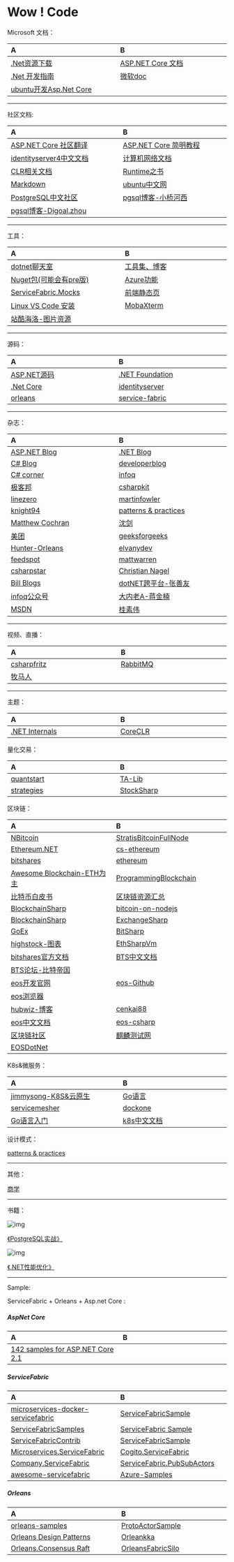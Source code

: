 <style>table th:nth-of-type(1) { width: 280px;}th:nth-of-type(2){ width: 280px;</style>
# Wow ! Code 
Microsoft 文档：

A | B
:---|:---
[.Net资源下载](https://www.microsoft.com/net/) | [ASP.NET Core 文档](https://docs.microsoft.com/zh-cn/aspnet/core/index?view=aspnetcore-2.1)
[.Net 开发指南](https://docs.microsoft.com/en-us/dotnet/welcome) | [微软doc](https://docs.microsoft.com/zh-cn/)
[ubuntu开发Asp.Net Core](https://www.microsoft.com/net/learn/get-started-with-dotnet-tutorial#ubuntu)|

----
社区文档:


A | B
:---|:---
[ASP.NET Core 社区翻译](https://github.com/aspnet/Docs.zh-cn) | [ASP.NET Core 简明教程](https://windsting.github.io/little-aspnetcore-book/book/chapters/your-first-application/)
[identityserver4中文文档](http://identityserver4-zh-cn.readthedocs.io/zh_CN/release/) |[计算机网络文档](https://hit-alibaba.github.io/interview/basic/network/HTTP.html)
[CLR相关文档](https://github.com/dotnet/coreclr/tree/master/Documentation)|[Runtime之书](https://github.com/dotnet/coreclr/tree/master/Documentation/botr)
[Markdown](https://github.com/CharlesZHENG/Markdown)|[ubuntu中文网](http://wiki.ubuntu.org.cn/)
[PostgreSQL中文社区](http://www.postgres.cn/home)|[pgsql博客-小桥河西](https://chenhuajun.github.io/)
[pgsql博客-Digoal.zhou](https://github.com/digoal/blog)|

----
工具：

A | B
:---|:---
[dotnet聊天室](https://gitter.im/dotnet/community)| [工具集、博客](http://www.ikende.com/)
[Nuget包(可能会有pre版)](https://dotnet.myget.org/gallery) | [Azure功能](https://www.azure.cn/en-us/support/service-dashboard/)
[ServiceFabric.Mocks](https://github.com/loekd/ServiceFabric.Mocks)|[前端静态页](http://www.uemo.net/)
[Linux VS Code 安装](https://code.visualstudio.com/docs/setup/linux)|[MobaXterm](https://mobaxterm.mobatek.net/)
[站酷海洛-图片资源](https://www.hellorf.com/)|

----
源码：

A | B
:---|:---
[ASP.NET源码](https://github.com/aspnet) | [.NET Foundation](https://github.com/dotnet)
[.Net Core](https://github.com/dotnet/core) | [identityserver](https://github.com/IdentityServer)
[orleans](https://github.com/dotnet/orleans/) |[service-fabric](https://github.com/Microsoft/service-fabric)

----
杂志：


A | B
:---|:---
[ASP.NET Blog](https://blogs.msdn.microsoft.com/webdev/) | [.NET Blog](https://blogs.msdn.microsoft.com/dotnet/)
[C# Blog](https://blogs.msdn.microsoft.com/dotnet/tag/c/)|[developerblog](https://www.microsoft.com/developerblog/)
[C# corner](https://www.c-sharpcorner.com/)|[infoq](http://www.infoq.com/cn/)
[极客邦](https://www.geekbang.org/)|[csharpkit](https://www.csharpkit.com/)
[linezero](https://www.cnblogs.com/linezero/)|[martinfowler](https://martinfowler.com/)
[knight94](https://me.csdn.net/knight94)|[patterns & practices](https://docs.microsoft.com/en-us/previous-versions/msp-n-p/ff921345(v%3dpandp.10))
[Matthew Cochran](https://www.c-sharpcorner.com/members/matthew-cochran/articles)|[沈剑](http://zhuanlan.51cto.com/columnlist/shenj/)
[美团](https://tech.meituan.com/archives)|[geeksforgeeks](https://www.geeksforgeeks.org/)
[Hunter-Orleans](https://www.cnblogs.com/zd1994/category/1135637.html)|[elvanydev](http://elvanydev.com/index.html)
[feedspot](https://blog.feedspot.com)|[mattwarren](http://mattwarren.org/)
[csharpstar](https://www.csharpstar.com/)|[Christian Nagel](https://csharp.christiannagel.com/)
[Bill Blogs](http://thebillwagner.com/Blog)|[dotNET跨平台-张善友](http://weixin.sogou.com/weixin?type=1&s_from=input&query=opendotnet+&ie=utf8&_sug_=n&_sug_type_=&w=01019900&sut=3144&sst0=1535728079618&lkt=1%2C1535728077322%2C1535728077322)
[infoq公众号](http://weixin.sogou.com/weixin?type=1&s_from=input&query=infoqchina&ie=utf8&_sug_=y&_sug_type_=&w=01019900&sut=2313&sst0=1535728313043&lkt=1%2C1535728312010%2C1535728312010)|[大内老A-蒋金楠](http://weixin.sogou.com/weixin?type=1&s_from=input&query=%E5%A4%A7%E5%86%85%E8%80%81A&ie=utf8&_sug_=n&_sug_type_=)
[MSDN](https://msdn.microsoft.com/zh-cn/magazine/ee310108.aspx)|[桂素伟](https://www.cnblogs.com/axzxs2001/)


----
视频、直播：

A | B
:---|:---
[csharpfritz](https://www.twitch.tv/csharpfritz)|[RabbitMQ](http://www.bilibili.com/video/av18997807) 
[牧马人](https://mmr.ke.qq.com/#tab=1&category=15166960996709502&tuin=5740604a)|

----
主题：

A | B
:---|:---
[.NET Internals](http://mattwarren.org/2018/01/22/Resources-for-Learning-about-.NET-Internals/)|[CoreCLR](http://mattwarren.org/2017/03/23/Hitchhikers-Guide-to-the-CoreCLR-Source-Code/) |

量化交易：

A | B
:---|:---
[quantstart](https://www.quantstart.com/) | [TA-Lib](https://github.com/CharlesZHENG/TALibraryInCSharp/)
[strategies](https://github.com/fmzquant/strategies)|[StockSharp](https://github.com/StockSharp/StockSharp)

区块链：

A | B
:---|:---
[NBitcoin](https://github.com/MetacoSA/NBitcoin)|[StratisBitcoinFullNode](https://github.com/stratisproject/StratisBitcoinFullNode)|
[Ethereum.NET](https://github.com/sense2k/Ethereum.NET)|[cs-ethereum](https://github.com/etherchain/cs-ethereum)
[bitshares](https://github.com/bitshares) |[ethereum](https://github.com/ethereum)
[Awesome Blockchain-ETH为主](https://github.com/CharlesZHENG/awesome-blockchain)|[ProgrammingBlockchain](https://github.com/CharlesZHENG/ProgrammingBlockchain)
[比特币白皮书](https://github.com/CharlesZHENG/bitcoinwhitepaper)|[区块链资源汇总](https://github.com/CharlesZHENG/awesome-blockchain-1)
[BlockchainSharp](https://github.com/ajlopez/BlockchainSharp)|[bitcoin-on-nodejs](https://github.com/imfly/bitcoin-on-nodejs)
[BlockchainSharp](https://github.com/ajlopez/BlockchainSharp)|[ExchangeSharp](https://github.com/jjxtra/ExchangeSharp)
[GoEx](https://github.com/nntaoli-project/GoEx)|[BitSharp](https://github.com/CharlesZHENG/BitSharp)|
[highstock-图表](https://github.com/lisa3907/dotnet.highstock)|[EthSharpVm](https://github.com/ajlopez/EthSharpVm)
[bitshares官方文档](http://docs.bitshares.org/index.html)|[BTS中文文档](https://github.com/abitmore/bts-cn-docs)
[BTS论坛-比特帝国](http://jc.btsabc.org/)|
[eos开发官网](https://developers.eos.io/)|[eos-Github](https://github.com/EOSIO)
[eos浏览器](https://eosmonitor.io/)|
[hubwiz-博客](http://blog.hubwiz.com/)|[cenkai88](https://www.jianshu.com/u/9da7cab18367)
[eos中文文档](https://eos.readthedocs.io/zh_CN/latest/)|[eos-csharp](https://github.com/GetScatter/eos-sharp)
[区块链社区](https://www.bcskill.com/)|[麒麟测试网](https://www.cryptokylin.io/)
[EOSDotNet](https://github.com/eosnewyork/EOSDotNet)|

K8s&微服务：

A | B
:---|:---
[jimmysong-K8S&云原生](https://jimmysong.io/)|[Go语言](https://studygolang.com/subject/2)
[servicemesher](http://www.servicemesher.com/)|[dockone](http://dockone.io/)
[Go语言入门](http://www.ituring.com.cn/book/1205)|[k8s中文文档](https://www.kubernetes.org.cn/docs)


设计模式：

[patterns & practices](https://docs.microsoft.com/en-us/previous-versions/msp-n-p/ff921345(v=pandp.10))

----

其他：

[商学](https://charleszheng.github.io/BusinessSchool)

----

书籍：

![img](https://img14.360buyimg.com/n7/jfs/t21547/54/2437827004/94488/d9e5891f/5b56b9f2Nedac8f40.jpg)

[《PostgreSQL实战》](https://search.jd.com/Search?keyword=PostgreSQL%E5%AE%9E%E6%88%98&enc=utf-8&wq=PostgreSQL%E5%AE%9E%E6%88%98&pvid=903bbeba655a4b4ea472a7aaf2871b79)

![img](https://img11.360buyimg.com/n1/s200x200_jfs/t25897/279/995910719/71977/dc863fb3/5b862e9bN54e9a675.jpg)

[《.NET性能优化》](https://search.jd.com/Search?keyword=.NET%20%E6%80%A7%E8%83%BD%E4%BC%98%E5%8C%96&enc=utf-8&wq=.NET%20%E6%80%A7%E8%83%BD%E4%BC%98%E5%8C%96&pvid=8902c66f59354aa18d55073a4c67b3d1)

----
Sample:

ServiceFabric + Orleans + Asp.net Core :

##### AspNet Core


A | B
:---|:---
[142 samples for ASP.NET Core 2.1](https://github.com/dodyg/practical-aspnetcore) | 

##### ServiceFabric

A | B
:---|:---
[microservices-docker-servicefabric](https://github.com/vany0114/microservices-dotnetcore-docker-servicefabric) | [ServiceFabricSample](https://github.com/JacobAtchley/ServiceFabricSample/tree/forks/jacob)
[ServiceFabricSamples](https://github.com/massimobonanni/ServiceFabricSamples)|[ServiceFabric Sample](https://azure.microsoft.com/en-us/resources/samples/?service=service-fabric&sort=0)
[ServiceFabricContrib](https://github.com/heavenwing/ServiceFabricContrib)|[ServiceFabricSample](https://github.com/devbrsa/ServiceFabricSample)
[Microservices.ServiceFabric](https://github.com/danielmarbach/Microservices.ServiceFabric)|[Cogito.ServiceFabric](https://github.com/wasabii/Cogito.ServiceFabric)
[Company.ServiceFabric](https://github.com/countincognito/Company.ServiceFabric)|[ServiceFabric.PubSubActors](https://github.com/loekd/ServiceFabric.PubSubActors)
[awesome-servicefabric](https://github.com/lawrencegripper/awesome-servicefabric)|[Azure-Samples](https://github.com/Azure-Samples/service-fabric-dotnet-core-getting-started)

##### Orleans

A | B
:---|:---
[orleans-samples](https://github.com/OrleansContrib/orleans-samples)|[ProtoActorSample](https://github.com/axzxs2001/ProtoActorSample)
[Orleans Design Patterns](https://github.com/OrleansContrib/DesignPatterns) | [Orleankka](http://orleanscontrib.github.io/Orleankka/)
[Orleans.Consensus Raft](https://github.com/OrleansContrib/Orleans.Consensus) |[OrleansFabricSilo](https://github.com/OrleansContrib/OrleansFabricSilo)

